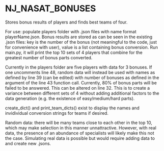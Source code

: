 # NJ_NASAT_BONUSES
Stores bonus results of players and finds best teams of four.

For use: populate players folder with .json files with name format playerName.json. 
Bonus results are stored as can be seen in the existing .json files: key is the number of the bonus (not meaningful to the code, just for convenience with user), value is a list containing bonus conversion.
Run main.py, it will print the top 10 sets of 4 players that combine for the greatest number of bonus parts converted.

Currently in the players folder are five players with data for 3 bonuses. If one uncomments line 48, random data will instead be used with names as defined by line 39 (can be edited) with number of bonuses as defined in the argument of the line 43 function call. Currently, 80% of bonus parts will be failed to be answered. This can be altered on line 32. This is to create a variance between different sets of 4 without adding additional factors to the data generation (e.g. the existence of easy/medium/hard parts).

create_dict() and print_team_dicts() exist to display the names and invidividual conversion strings for teams if desired.

Random data: there will be many teams close to each other in the top 10, which may make selection in this manner unnattractive. However, with real data, the presence of an abundance of specialists will likely make this not the case. Simulating real data is possible but would require adding data to and create new .jsons.